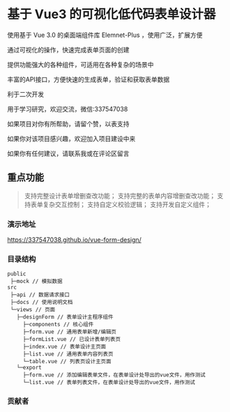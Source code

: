 # 基于 Vue3 的可视化低代码表单设计器

使用基于 Vue 3.0 的桌面端组件库 Elemnet-Plus ，使用广泛，扩展方便

通过可视化的操作，快速完成表单页面的创建

提供功能强大的各种组件，可适用在各种复杂的场景中

丰富的API接口，方便快速的生成表单，验证和获取表单数据

利于二次开发

用于学习研究，欢迎交流，微信:337547038

如果项目对你有所帮助，请留个赞，以表支持

如果你对该项目感兴趣，欢迎加入项目建设中来

如果你有任何建议，请联系我或在评论区留言

## 重点功能
> 支持完整设计表单增删查改功能；
> 支持完整的表单内容增删查改功能；
> 支持表单复杂交互控制；
> 支持自定义校验逻辑；
> 支持开发自定义组件；



### 演示地址

https://337547038.github.io/vue-form-design/

### 目录结构

```text
public
 ├─mock // 模拟数据
src
 ├─api // 数据请求接口
 ├─docs // 使用说明文档
 └─views // 页面
   ├─designForm // 表单设计主程序组件
     ├─components // 核心组件
     ├─form.vue // 通用表单新增/编辑页
     ├─formList.vue // 已设计表单列表页
     ├─index.vue // 表单设计主页面
     ├─list.vue // 通用表单内容列表页
     └─table.vue // 列表页设计主页面
   └─export
     ├─form.vue // 添加编辑表单文件，在表单设计处导出的vue文件，用作测试
     └─list.vue // 表单列表文件，在表单设计处导出的vue文件，用作测试
```
### 贡献者

